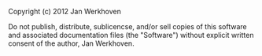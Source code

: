 Copyright (c) 2012 Jan Werkhoven

Do not publish, distribute, sublicencse, and/or sell copies of this software and associated documentation files (the "Software") without explicit written consent of the author, Jan Werkhoven.
